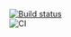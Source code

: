<!-- Бейджик -->
[![Build status](https://ci.appveyor.com/api/projects/status/28nbdi7ama2q2b00?svg=true)](https://ci.appveyor.com/project/Logot1n/game4x4-2version)  
![CI](https://github.com/Logot1n/game4x4-2version/actions/workflows/web.yml/badge.svg)   